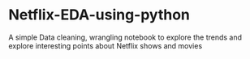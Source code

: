# Netflix-EDA-using-python
A simple Data cleaning, wrangling notebook to explore the trends and explore interesting points about Netflix shows and movies
